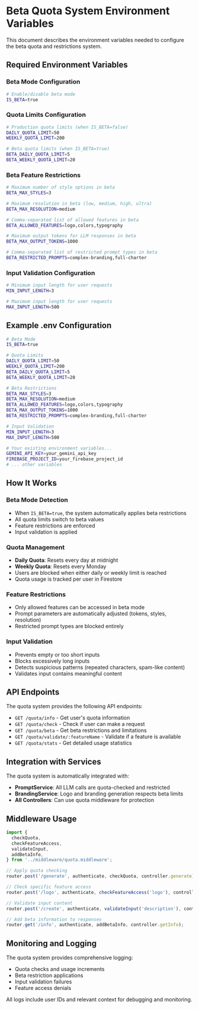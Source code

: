 # Beta Quota System Environment Variables

This document describes the environment variables needed to configure the beta quota and restrictions system.

## Required Environment Variables

### Beta Mode Configuration

```bash
# Enable/disable beta mode
IS_BETA=true
```

### Quota Limits Configuration

```bash
# Production quota limits (when IS_BETA=false)
DAILY_QUOTA_LIMIT=50
WEEKLY_QUOTA_LIMIT=200

# Beta quota limits (when IS_BETA=true)
BETA_DAILY_QUOTA_LIMIT=5
BETA_WEEKLY_QUOTA_LIMIT=20
```

### Beta Feature Restrictions

```bash
# Maximum number of style options in beta
BETA_MAX_STYLES=3

# Maximum resolution in beta (low, medium, high, ultra)
BETA_MAX_RESOLUTION=medium

# Comma-separated list of allowed features in beta
BETA_ALLOWED_FEATURES=logo,colors,typography

# Maximum output tokens for LLM responses in beta
BETA_MAX_OUTPUT_TOKENS=1000

# Comma-separated list of restricted prompt types in beta
BETA_RESTRICTED_PROMPTS=complex-branding,full-charter
```

### Input Validation Configuration

```bash
# Minimum input length for user requests
MIN_INPUT_LENGTH=3

# Maximum input length for user requests
MAX_INPUT_LENGTH=500
```

## Example .env Configuration

```bash
# Beta Mode
IS_BETA=true

# Quota Limits
DAILY_QUOTA_LIMIT=50
WEEKLY_QUOTA_LIMIT=200
BETA_DAILY_QUOTA_LIMIT=5
BETA_WEEKLY_QUOTA_LIMIT=20

# Beta Restrictions
BETA_MAX_STYLES=3
BETA_MAX_RESOLUTION=medium
BETA_ALLOWED_FEATURES=logo,colors,typography
BETA_MAX_OUTPUT_TOKENS=1000
BETA_RESTRICTED_PROMPTS=complex-branding,full-charter

# Input Validation
MIN_INPUT_LENGTH=3
MAX_INPUT_LENGTH=500

# Your existing environment variables...
GEMINI_API_KEY=your_gemini_api_key
FIREBASE_PROJECT_ID=your_firebase_project_id
# ... other variables
```

## How It Works

### Beta Mode Detection

- When `IS_BETA=true`, the system automatically applies beta restrictions
- All quota limits switch to beta values
- Feature restrictions are enforced
- Input validation is applied

### Quota Management

- **Daily Quota**: Resets every day at midnight
- **Weekly Quota**: Resets every Monday
- Users are blocked when either daily or weekly limit is reached
- Quota usage is tracked per user in Firestore

### Feature Restrictions

- Only allowed features can be accessed in beta mode
- Prompt parameters are automatically adjusted (tokens, styles, resolution)
- Restricted prompt types are blocked entirely

### Input Validation

- Prevents empty or too short inputs
- Blocks excessively long inputs
- Detects suspicious patterns (repeated characters, spam-like content)
- Validates input contains meaningful content

## API Endpoints

The quota system provides the following API endpoints:

- `GET /quota/info` - Get user's quota information
- `GET /quota/check` - Check if user can make a request
- `GET /quota/beta` - Get beta restrictions and limitations
- `GET /quota/validate/:featureName` - Validate if a feature is available
- `GET /quota/stats` - Get detailed usage statistics

## Integration with Services

The quota system is automatically integrated with:

- **PromptService**: All LLM calls are quota-checked and restricted
- **BrandingService**: Logo and branding generation respects beta limits
- **All Controllers**: Can use quota middleware for protection

## Middleware Usage

```typescript
import {
  checkQuota,
  checkFeatureAccess,
  validateInput,
  addBetaInfo,
} from '../middleware/quota.middleware';

// Apply quota checking
router.post('/generate', authenticate, checkQuota, controller.generate);

// Check specific feature access
router.post('/logo', authenticate, checkFeatureAccess('logo'), controller.generateLogo);

// Validate input content
router.post('/create', authenticate, validateInput('description'), controller.create);

// Add beta information to responses
router.get('/info', authenticate, addBetaInfo, controller.getInfo);
```

## Monitoring and Logging

The quota system provides comprehensive logging:

- Quota checks and usage increments
- Beta restriction applications
- Input validation failures
- Feature access denials

All logs include user IDs and relevant context for debugging and monitoring.
